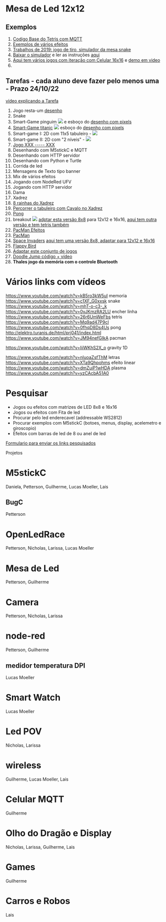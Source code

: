 # Mesa de Led 12x12

## Exemplos

1. [Codigo Base do Tetris com MQTT](https://github.com/arduinoufv/inf351/blob/master/2022/Tarefa2/tetris12x12mqtt.ino)
2. [Exemplos de vários efeitos](https://github.com/cacauvicosa/inf351_2019/tree/master/mesaleds)
3. [Trabalhos de 2019: jogo de tiro, simulador da mesa,snake](https://github.com/cacauvicosa/inf351_2019/tree/master/trabalhos/t3)
4. [Baixar o simulador](https://github.com/arduinoufv/inf351/blob/master/2022/Tarefa2/Simulador_Arthur_mesa.zip) e ler as instruções [aqui](https://github.com/cacauvicosa/inf351_2019/tree/master/trabalhos/t3/Arthur/simulador)
5. [Aqui tem vários jogos com iteração com Celular 16x16](https://github.com/vvip-68/GyverMatrixWiFi/tree/master/firmware/GyverMatrixOS_v1.15) e [demo em video](https://www.hackster.io/mircemk/how-to-control-16x16-ws2812-led-matrix-with-smartphone-c073fb)
6. 

## Tarefas - cada aluno deve fazer pelo menos uma - Prazo 24/10/22

[vídeo explicando a Tarefa](https://youtu.be/zXOHD-Yaw5Y)

1. Jogo resta-um [desenho](https://excalidraw.com/#json=RucuUw7RY4xauHTp9IoR5,zuLtP0biFZw1YVcZ-0k3Xw)
2. Snake
3. Smart-Game pinguim  ![](https://m.media-amazon.com/images/I/61fufDv6sOL.jpg) e esboço do [desenho com pixels](https://excalidraw.com/#json=mTM3_TxgCE_aXToRfv4zu,qv5fqJ7jAXpMKpCNstsmXA)
5. [Smart-Game titanic](https://apkcombo.com/titanic-by-smartgames/com.smartgameslive.titanichd/) ![](https://play-lh.googleusercontent.com/l4Rh-7PChwk2V2rG8Dxi7tfJlNHYp6MDV7IM1UjWPGhXBKcNXOTXr76OdSDsNCrQS50=w1024-h768-rw) esboço do [desenho com pixels](https://excalidraw.com/#json=8LudVR_9CzNAwCZCEQ3hY,FYl-_l1Nlq-hQ4vlAJMoRg)
6. Smart-game I: 2D com 11x5 tabuleiro - ![](https://github.com/arduinoufv/inf351/blob/master/2022/Tarefa2/Screenshot%20from%202022-10-07%2014-20-30.png?raw=true)
7. Smart-game II: 2D com "2 níveis" - ![](https://github.com/arduinoufv/inf351/blob/master/2022/Tarefa2/Screenshot%20from%202022-10-07%2014-19-27.png?raw=true)
8. [Jogo XXX ----- XXX](https://excalidraw.com/#json=5cX15uyz0CgsgJlB_BlzJ,Q9f-21f8RC4HnP3YjOp8NA)
9. Desenhando com M5stickC e MQTT
10. Desenhando com HTTP servidor
11. Desenhando com Python e Turtle
12. Corrida de led
13. Mensagens de Texto tipo banner 
14. Mix de vários efeitos
15. Jogando com NodeRed UFV
16. Jogando com HTTP servidor
17. Dama
18. Xadrez
19. [8 rainhas do Xadrez](https://upload.wikimedia.org/wikipedia/commons/1/1f/Eight-queens-animation.gif?20070625172331)
20. [Percorrer o tabuleiro com Cavalo no Xadrez](https://upload.wikimedia.org/wikipedia/commons/c/ca/Knights-Tour-Animation.gif)
21. [Pong](https://media3.giphy.com/media/aTGwuEFyg6d8c/giphy.gif)
22. breakout ![](https://production-media.paperswithcode.com/thumbnails/task/task-0000000900-b86ba7ff.jpg)
[adptar esta versão 8x8](https://www.youtube.com/watch?v=gMXmvXtGnCU) para 12x12 e 16x16, [aqui tem outra versão e tem tetris também](https://github.com/MarginallyClever/ArduinoStarterKit)
23. [PacMan Efeitos](https://youtu.be/veKGdG0BZMw)
24. [PacMan](https://media.tenor.com/uVZUsEolHw4AAAAd/pacman.gif)
25. [Space Invaders](https://cdn.dribbble.com/users/1035257/screenshots/4835179/2.gif) [aqui tem uma versão 8x8, adaptar para 12x12 e 16x16](http://blog.itdxer.com/2016/09/26/arduino-game.html)
26. [Flappy Bird](https://www.hackster.io/gatoninja236/playing-flappy-bird-on-an-led-matrix-d1a1c9)
27. [Adaptar este conjunto de jogos](https://www.robotshop.com/community/forum/t/abhhgd-the-arduino-based-hand-held-gaming-device/13571)
28. [Doodle Jump código + vídeo](https://github.com/brnunes/Arduino-Doodle-Jump)
28. **Thales jogo da memória com o controle Bluetooth** 



# Vários links com vídeos

https://www.youtube.com/watch?v=kB5ro3kW5uI  memoria
https://www.youtube.com/watch?v=c1XF_G0xxsk snake
https://www.youtube.com/watch?v=mhT-o-c3-_k
https://www.youtube.com/watch?v=0vJKmzRA2LU encher linha
https://www.youtube.com/watch?v=26r6UmWeFbs tetris
https://www.youtube.com/watch?v=Mq9ad47P9cI
https://www.youtube.com/watch?v=0fhqD8Ds4Us pong
http://elektro.turanis.de/html/prj041/index.html
https://www.youtube.com/watch?v=JM94nefGIkA pacman



https://www.youtube.com/watch?v=IiiWKhS2X_o gravity 1D

https://www.youtube.com/watch?v=nluoaZsfThM letras
https://www.youtube.com/watch?v=XTa9Qhpohms efeito linear
https://www.youtube.com/watch?v=dmZuiP1wHDA plasma
https://www.youtube.com/watch?v=yzCAcbA51A0


# Pesquisar

* Jogos ou efeitos com matrizes de LED 8x8 e 16x16
* Jogos ou efeitos com Fita de led
* Procurar pelo led enderecavel (addressable WS2812)
* Procurar exemplos com M5stickC  (botoes, menus, display, acelemetro e giroscopio)
* Efeitos com barras de led de 8 ou anel de led

[Formulario para enviar os links pesquisados](https://forms.gle/PhXehoxxgXyJ2Aek8)


Projetos

# M5stickC

Daniela, Petterson, Guilherme, Lucas Moeller, Lais



## BugC

Petterson

# OpenLedRace

Petterson, Nicholas, Larissa, Lucas Moeller

# Mesa de Led

Petterson, Guilherme

# Camera

Petterson, Nicholas, Larissa

# node-red

Petterson, Guilherme

## medidor temperatura DPI

Lucas Moeller

# Smart Watch

Lucas Moeller


# Led POV

Nicholas, Larissa

# wireless

Guilherme, Lucas Moeller, Lais


# Celular MQTT

Guilherme


# Olho do Dragão e Display

Nicholas, Larissa, Guilherme, Lais


# Games

Guilherme

# Carros e Robos

Lais

